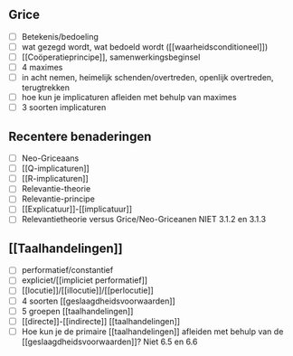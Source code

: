 ## Grice
- [ ] Betekenis/bedoeling
- [ ] wat gezegd wordt, wat bedoeld wordt ([[waarheidsconditioneel]])
- [ ] [[Coöperatieprincipe]], samenwerkingsbeginsel
- [ ] 4 maximes
- [ ] in acht nemen, heimelijk schenden/overtreden, openlijk overtreden, terugtrekken
- [ ] hoe kun je implicaturen afleiden met behulp van maximes
- [ ] 3 soorten implicaturen

## Recentere benaderingen
- [ ] Neo-Griceaans
- [ ] [[Q-implicaturen]]
- [ ] [[R-implicaturen]]
- [ ] Relevantie-theorie
- [ ] Relevantie-principe
- [ ] [[Explicatuur]]-[[implicatuur]]
- [ ] Relevantietheorie versus Grice/Neo-Griceanen
NIET 3.1.2 en 3.1.3

## [[Taalhandelingen]]

- [ ] performatief/constantief
- [ ] expliciet/[[impliciet performatief]]
- [ ] [[locutie]]/[[illocutie]]/[[perlocutie]]
- [ ] 4 soorten [[geslaagdheidsvoorwaarden]]
- [ ] 5 groepen [[taalhandelingen]]
- [ ] [[directe]]-[[indirecte]] [[taalhandelingen]]
- [ ] Hoe kun je de primaire [[taalhandelingen]] afleiden met behulp van de [[geslaagdheidsvoorwaarden]]?
Niet 6.5 en 6.6
